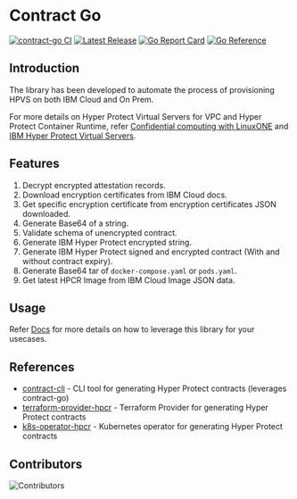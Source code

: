 # Contract Go

[![contract-go CI](https://github.com/ibm-hyper-protect/contract-go/actions/workflows/build.yml/badge.svg)](https://github.com/ibm-hyper-protect/contract-go/actions/workflows/build.yml)
[![Latest Release](https://img.shields.io/github/v/release/ibm-hyper-protect/contract-go?include_prereleases)](https://github.com/ibm-hyper-protect/contract-go/releases/latest)
[![Go Report Card](https://goreportcard.com/badge/github.com/ibm-hyper-protect/contract-go)](https://goreportcard.com/report/ibm-hyper-protect/contract-go)
[![Go Reference](https://pkg.go.dev/badge/github.com/ibm-hyper-protect/contract-go.svg)](https://pkg.go.dev/github.com/ibm-hyper-protect/contract-go)


## Introduction

The library has been developed to automate the process of provisioning HPVS on both IBM Cloud and On Prem.

For more details on Hyper Protect Virtual Servers for VPC and Hyper Protect Container Runtime, refer [Confidential computing with LinuxONE](https://cloud.ibm.com/docs/vpc?topic=vpc-about-se) and [IBM Hyper Protect Virtual Servers](https://www.ibm.com/docs/en/hpvs/2.2.x).


## Features

1. Decrypt encrypted attestation records.
2. Download encryption certificates from IBM Cloud docs.
3. Get specific encryption certificate from encryption certificates JSON downloaded.
4. Generate Base64 of a string.
5. Validate schema of unencrypted contract.
6. Generate IBM Hyper Protect encrypted string.
7. Generate IBM Hyper Protect signed and encrypted contract (With and without contract expiry).
8. Generate Base64 tar of `docker-compose.yaml` or `pods.yaml`.
9. Get latest HPCR Image from IBM Cloud Image JSON data.

## Usage

Refer [Docs](docs/README.md) for more details on how to leverage this library for your usecases.


## References

- [contract-cli](https://github.com/ibm-hyper-protect/contract-cli) - CLI tool for generating Hyper Protect contracts (leverages contract-go)
- [terraform-provider-hpcr](https://github.com/ibm-hyper-protect/terraform-provider-hpcr) - Terraform Provider for generating Hyper Protect contracts
- [k8s-operator-hpcr](https://github.com/ibm-hyper-protect/k8s-operator-hpcr) - Kubernetes operator for generating Hyper Protect contracts


## Contributors

![Contributors](https://contrib.rocks/image?repo=ibm-hyper-protect/contract-go)
